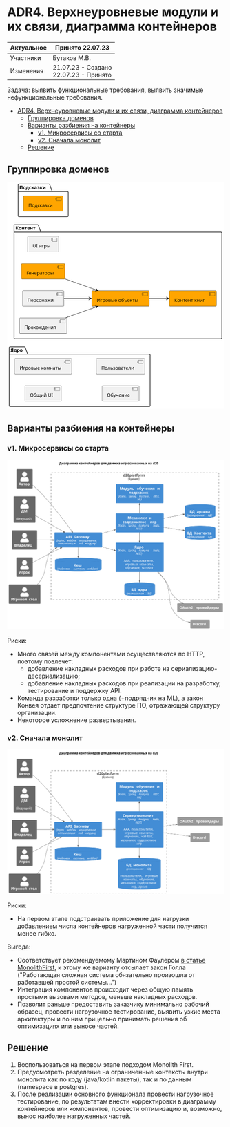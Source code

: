 # ADR4. Верхнеуровневые модули и их связи, диаграмма контейнеров

| Актуальное | Принято 22.07.23                          |
|------------|-------------------------------------------|
| Участники  | Бутаков М.В.                              |
| Изменения  | 21.07.23 - Создано<br/>22.07.23 - Принято |

Задача: выявить функциональные требования, выявить значимые нефункциональные требования.

<!-- TOC -->
* [ADR4. Верхнеуровневые модули и их связи, диаграмма контейнеров](#adr4-верхнеуровневые-модули-и-их-связи-диаграмма-контейнеров)
  * [Группировка доменов](#группировка-доменов)
  * [Варианты разбиения на контейнеры](#варианты-разбиения-на-контейнеры)
    * [v1. Микросервисы со старта](#v1-микросервисы-со-старта)
    * [v2. Сначала монолит](#v2-сначала-монолит)
  * [Решение](#решение)
<!-- TOC -->

## Группировка доменов

![](svg/chart/domain2container.svg)

## Варианты разбиения на контейнеры

### v1. Микросервисы со старта

![](svg/chart/C4_2_container_v1.svg)

Риски:
- Много связей между компонентами осуществляются по HTTP, поэтому повлечет:
	- добавление накладных расходов при работе на сериализацию-десериализацию;
	- добавление накладных расходов при реализации на разработку, тестирование и поддержку API.
- Команда разработки только одна (+подрядчик на ML), а закон Конвея отдает предпочтение структуре ПО, отражающей
  структуру организации.
- Некоторое усложнение развертывания.

### v2. Сначала монолит

![](svg/chart/C4_2_container_v2.svg)

Риски:
- На первом этапе подстраивать приложение для нагрузки добавлением числа контейнеров нагруженной части получится менее
  гибко.

Выгода:
- Соответствует рекомендуемому Мартином
  Фаулером [в статье MonolithFirst](https://www.martinfowler.com/bliki/MonolithFirst.html), к этому же варианту отсылает
  закон Голла ("Работающая сложная система обязательно произошла от работавшей простой системы...")
- Интеграция компонентов происходит через общую память простыми вызовами методов, меньше накладных расходов.
- Позволит раньше предоставить заказчику минимально рабочий образец, провести нагрузочное тестирование, выявить узкие
  места архитектуры и по ним прицельно принимать решения об оптимизациях или выносе частей.

## Решение

1. Воспользоваться на первом этапе подходом Monolith First.
2. Предусмотреть разделение на ограниченные контексты внутри монолита как по коду (java/kotlin пакеты), так и по
   данным (namespace в postgres).
3. После реализации основного функционала провести нагрузочное тестирование, по результатам внести корректировки в
   диаграмму контейнеров или компонентов, провести оптимизацию и, возможно, вынос наиболее нагруженных частей.
